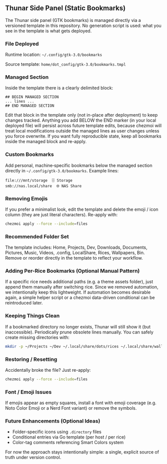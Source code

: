 ## Thunar Side Panel (Static Bookmarks)

The Thunar side panel (GTK bookmarks) is managed directly via a versioned template in this repository. No generation script is used: what you see in the template is what gets deployed.

### File Deployed

Runtime location: `~/.config/gtk-3.0/bookmarks`

Source template: `home/dot_config/gtk-3.0/bookmarks.tmpl`

### Managed Section

Inside the template there is a clearly delimited block:

```text
## BEGIN MANAGED SECTION
... lines ...
## END MANAGED SECTION
```

Edit that block in the template only (not in-place after deployment) to keep changes tracked. Anything you add BELOW the END marker (in your local deployed file) will persist across future template edits, because chezmoi will treat local modifications outside the managed lines as user changes unless you force overwrite. If you want fully reproducible state, keep all bookmarks inside the managed block and re-apply.

### Custom Bookmarks

Add personal, machine‑specific bookmarks below the managed section directly in `~/.config/gtk-3.0/bookmarks`. Example lines:

```text
file:///mnt/storage  🗄 Storage
smb://nas.local/share  🌐 NAS Share
```

### Removing Emojis

If you prefer a minimalist look, edit the template and delete the emoji / icon column (they are just literal characters). Re-apply with:

```bash
chezmoi apply --force --include=files
```

### Recommended Folder Set

The template includes: Home, Projects, Dev, Downloads, Documents, Pictures, Music, Videos, .config, LocalShare, Rices, Wallpapers, Bin. Remove or reorder directly in the template to reflect your workflow.

### Adding Per-Rice Bookmarks (Optional Manual Pattern)

If a specific rice needs additional paths (e.g. a theme assets folder), just append them manually after switching rice. Since we removed automation, we intentionally keep this lightweight. If automation becomes desirable again, a simple helper script or a chezmoi data-driven conditional can be reintroduced later.

### Keeping Things Clean

If a bookmarked directory no longer exists, Thunar will still show it (but inaccessible). Periodically prune obsolete lines manually. You can safely create missing directories with:

```bash
mkdir -p ~/Projects ~/Dev ~/.local/share/dots/rices ~/.local/share/wallpapers
```

### Restoring / Resetting

Accidentally broke the file? Just re-apply:

```bash
chezmoi apply --force --include=files
```

### Font / Emoji Issues

If emojis appear as empty squares, install a font with emoji coverage (e.g. Noto Color Emoji or a Nerd Font variant) or remove the symbols.

### Future Enhancements (Optional Ideas)

- Folder-specific icons using `.directory` files
- Conditional entries via Go template (per host / per rice)
- Color-tag comments referencing Smart Colors system

For now the approach stays intentionally simple: a single, explicit source of truth under version control.

